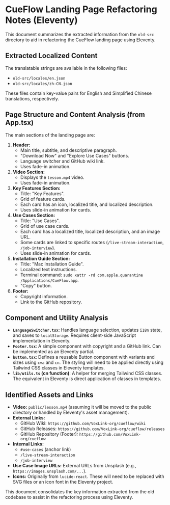 # CueFlow Landing Page Refactoring Notes (Eleventy)

This document summarizes the extracted information from the `old-src` directory to aid in refactoring the CueFlow landing page using Eleventy.

## Extracted Localized Content

The translatable strings are available in the following files:

*   `old-src/locales/en.json`
*   `old-src/locales/zh-CN.json`

These files contain key-value pairs for English and Simplified Chinese translations, respectively.

## Page Structure and Content Analysis (from App.tsx)

The main sections of the landing page are:

1.  **Header:**
    *   Main title, subtitle, and descriptive paragraph.
    *   "Download Now" and "Explore Use Cases" buttons.
    *   Language switcher and GitHub wiki link.
    *   Uses fade-in animation.
2.  **Video Section:**
    *   Displays the `lesson.mp4` video.
    *   Uses fade-in animation.
3.  **Key Features Section:**
    *   Title: "Key Features".
    *   Grid of feature cards.
    *   Each card has an icon, localized title, and localized description.
    *   Uses slide-in animation for cards.
4.  **Use Cases Section:**
    *   Title: "Use Cases".
    *   Grid of use case cards.
    *   Each card has a localized title, localized description, and an image URL.
    *   Some cards are linked to specific routes (`/live-stream-interaction`, `/job-interview`).
    *   Uses slide-in animation for cards.
5.  **Installation Guide Section:**
    *   Title: "Mac Installation Guide".
    *   Localized text instructions.
    *   Terminal command: `sudo xattr -rd com.apple.quarantine /Applications/CueFlow.app`.
    *   "Copy" button.
6.  **Footer:**
    *   Copyright information.
    *   Link to the GitHub repository.

## Component and Utility Analysis

*   **`LanguageSwitcher.tsx`**: Handles language selection, updates `i18n` state, and saves to `localStorage`. Requires client-side JavaScript implementation in Eleventy.
*   **`Footer.tsx`**: A simple component with copyright and a GitHub link. Can be implemented as an Eleventy partial.
*   **`button.tsx`**: Defines a reusable Button component with variants and sizes using `cva` and `cn`. The styling will need to be applied directly using Tailwind CSS classes in Eleventy templates.
*   **`lib/utils.ts` (cn function)**: A helper for merging Tailwind CSS classes. The equivalent in Eleventy is direct application of classes in templates.

## Identified Assets and Links

*   **Video:** `public/lesson.mp4` (assuming it will be moved to the public directory or handled by Eleventy's asset management).
*   **External Links:**
    *   GitHub Wiki: `https://github.com/VoxLink-org/cueflow/wiki`
    *   GitHub Releases: `https://github.com/VoxLink-org/cueflow/releases`
    *   GitHub Repository (Footer): `https://github.com/VoxLink-org/cueflow`
*   **Internal Links:**
    *   `#use-cases` (anchor link)
    *   `/live-stream-interaction`
    *   `/job-interview`
*   **Use Case Image URLs:** External URLs from Unsplash (e.g., `https://images.unsplash.com/...`).
*   **Icons:** Originally from `lucide-react`. These will need to be replaced with SVG files or an icon font in the Eleventy project.

This document consolidates the key information extracted from the old codebase to assist in the refactoring process using Eleventy.